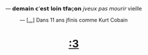 <p align = "center" >— 𝗱𝗲𝗺𝗮𝗶𝗻 𝗰'𝗲𝘀𝘁 𝗹𝗼𝗶𝗻 𝘁𝗳𝗮ç𝗼𝗻
𝘫𝘷𝘦𝘶𝘹 𝘱𝘢𝘴 𝘮𝘰𝘶𝘳𝘪𝘳 vieille </p>

<p align = "center" > — <a href=https://genius.com/31026178 target="_blank" >[...]</a> Dans 11 ans jfinis comme Kurt Cobain </p>



<h1 align = "center" ><a href=https://sw6.elbenwald.de/thumbnail/d0/e7/4d/1721947689/E1082846_6_1920x1920.jpg target="_blank" >:3</a> </h1>

